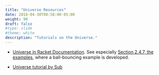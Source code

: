 ```yaml
---
title: "Universe Resources"
date: 2018-04-30T08:58:00-05:00
weight: 90
draft: false
#type: slide
#theme: white
description: "Tutorials on the Universe."
---
```


* [Universe in Racket Documentation](https://docs.racket-lang.org/teachpack/2htdpuniverse.html). See especially [Section 2.4.7, the examples](https://docs.racket-lang.org/teachpack/2htdpuniverse.html#%28part._universe-sample%29), where a ball-bouncing example is developed.

* [Universe tutorial by Sub](https://drive.google.com/drive/folders/0BypGcwjV5LOHSlF0ZmxQT0VnelU)

